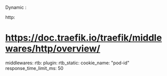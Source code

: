 Dynamic :

http:
  # https://doc.traefik.io/traefik/middlewares/http/overview/
  middlewares:
    rtb:
      plugin:
        rtb_static:
          cookie_name: "pod-id"
          response_time_limit_ms: 50
